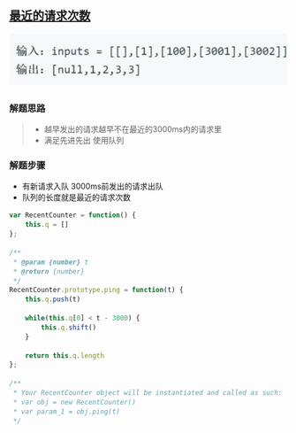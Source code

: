 

## [最近的请求次数](https://leetcode.cn/problems/number-of-recent-calls/)

![image-20220721233522142](https://raw.githubusercontent.com/sixgodsama/tz/main/public/202207212335249.png)

### 解题思路

> - 越早发出的请求越早不在最近的3000ms内的请求里
> - 满足先进先出 使用队列

### 解题步骤

- 有新请求入队 3000ms前发出的请求出队
- 队列的长度就是最近的请求次数

```js
var RecentCounter = function() {
    this.q = []
};

/** 
 * @param {number} t
 * @return {number}
 */
RecentCounter.prototype.ping = function(t) {
    this.q.push(t)

    while(this.q[0] < t - 3000) {
        this.q.shift()
    }

    return this.q.length
};

/**
 * Your RecentCounter object will be instantiated and called as such:
 * var obj = new RecentCounter()
 * var param_1 = obj.ping(t)
 */
```







